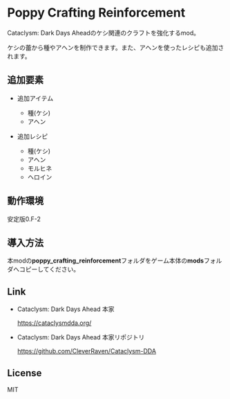 # Poppy Crafting Reinforcement

Cataclysm: Dark Days Aheadのケシ関連のクラフトを強化するmod。

ケシの蕾から種やアヘンを制作できます。また、アヘンを使ったレシピも追加されます。

## 追加要素

  - 追加アイテム
    - 種(ケシ)
    - アヘン

  - 追加レシピ

    - 種(ケシ)
    - アヘン
    - モルヒネ
    - ヘロイン

## 動作環境

安定版0.F-2

## 導入方法

本modの**poppy_crafting_reinforcement**フォルダをゲーム本体の**mods**フォルダへコピーしてください。

## Link

- Cataclysm: Dark Days Ahead 本家

  https://cataclysmdda.org/
  
- Cataclysm: Dark Days Ahead 本家リポジトリ

  https://github.com/CleverRaven/Cataclysm-DDA
  
## License

MIT
